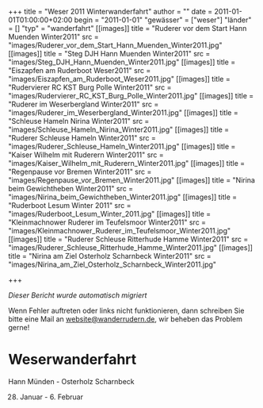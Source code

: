 +++
title = "Weser 2011 Winterwanderfahrt"
author = ""
date = 2011-01-01T01:00:00+02:00
begin = "2011-01-01"
"gewässer" = ["weser"]
"länder" = []
"typ" = "wanderfahrt"
[[images]]
title = "Ruderer vor dem Start Hann Muenden Winter2011"
src = "images/Ruderer_vor_dem_Start_Hann_Muenden_Winter2011.jpg"
[[images]]
title = "Steg DJH Hann Muenden Winter2011"
src = "images/Steg_DJH_Hann_Muenden_Winter2011.jpg"
[[images]]
title = "Eiszapfen am Ruderboot Weser2011"
src = "images/Eiszapfen_am_Ruderboot_Weser2011.jpg"
[[images]]
title = "Rudervierer RC KST Burg Polle Winter2011"
src = "images/Rudervierer_RC_KST_Burg_Polle_Winter2011.jpg"
[[images]]
title = "Ruderer im Weserbergland Winter2011"
src = "images/Ruderer_im_Weserbergland_Winter2011.jpg"
[[images]]
title = "Schleuse Hameln Nirina Winter2011"
src = "images/Schleuse_Hameln_Nirina_Winter2011.jpg"
[[images]]
title = "Ruderer Schleuse Hameln Winter2011"
src = "images/Ruderer_Schleuse_Hameln_Winter2011.jpg"
[[images]]
title = "Kaiser Wilhelm mit Ruderern Winter2011"
src = "images/Kaiser_Wilhelm_mit_Ruderern_Winter2011.jpg"
[[images]]
title = "Regenpause vor Bremen Winter2011"
src = "images/Regenpause_vor_Bremen_Winter2011.jpg"
[[images]]
title = "Nirina beim Gewichtheben Winter2011"
src = "images/Nirina_beim_Gewichtheben_Winter2011.jpg"
[[images]]
title = "Ruderboot Lesum Winter 2011"
src = "images/Ruderboot_Lesum_Winter_2011.jpg"
[[images]]
title = "Kleinmachnower Ruderer im Teufelsmoor Winter2011"
src = "images/Kleinmachnower_Ruderer_im_Teufelsmoor_Winter2011.jpg"
[[images]]
title = "Ruderer Schleuse Ritterhude Hamme Winter2011"
src = "images/Ruderer_Schleuse_Ritterhude_Hamme_Winter2011.jpg"
[[images]]
title = "Nirina am Ziel Osterholz Scharnbeck Winter2011"
src = "images/Nirina_am_Ziel_Osterholz_Scharnbeck_Winter2011.jpg"

+++


*Dieser Bericht wurde automatisch migriert*

Wenn Fehler auftreten oder links nicht funktionieren, dann schreiben Sie bitte eine Mail an website@wanderrudern.de, wir beheben das Problem gerne!



# Weserwanderfahrt


Hann Münden - Osterholz Scharnbeck

28. Januar - 6. Februar
